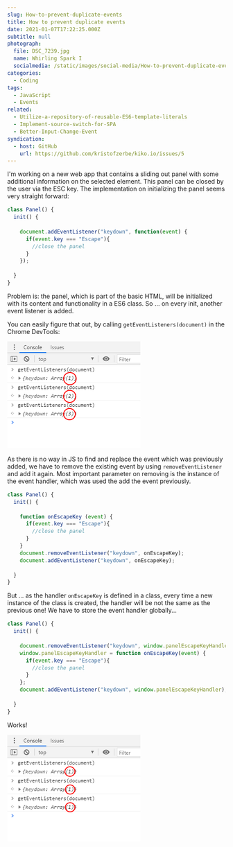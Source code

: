 ```yaml
---
slug: How-to-prevent-duplicate-events
title: How to prevent duplicate events
date: 2021-01-07T17:22:25.000Z
subtitle: null
photograph:
  file: DSC_7239.jpg
  name: Whirling Spark I
  socialmedia: /static/images/social-media/How-to-prevent-duplicate-events.jpg
categories:
  - Coding
tags:
  - JavaScript
  - Events
related:
  - Utilize-a-repository-of-reusable-ES6-template-literals
  - Implement-source-switch-for-SPA
  - Better-Input-Change-Event
syndication:
  - host: GitHub
    url: https://github.com/kristofzerbe/kiko.io/issues/5
---
```


I'm working on a new web app that contains a sliding out panel with some additional information on the selected element. This panel can be closed by the user via the ESC key. The implementation on initializing the panel seems very straight forward:

```js
class Panel() {
  init() {

    document.addEventListener("keydown", function(event) {
      if(event.key === "Escape"){
        //close the panel
      }
    });
    
  }
}
```

Problem is: the panel, which is part of the basic HTML, will be initialized with its content and functionality in a ES6 class. So ... on every init, another event listener is added.

You can easily figure that out, by calling `getEventListeners(document)` in the Chrome DevTools:

![Chrome DevTools: Multiple Event Listeners](How-to-prevent-duplicate-events/chromedevtools-multiple-listeners.png)

<!-- more -->

As there is no way in JS to find and replace the event which was previously added, we have to remove the existing event by using ``removeEventListener`` and add it again. Most important parameter on removing is the instance of the event handler, which was used the add the event previously.

```js
class Panel() {
  init() {

    function onEscapeKey (event) {
      if(event.key === "Escape"){
        //close the panel
      }
    }
    document.removeEventListener("keydown", onEscapeKey);
    document.addEventListener("keydown", onEscapeKey);
    
  }
}
```

But ... as the handler ``onEscapeKey`` is defined in a class, every time a new instance of the class is created, the handler will be not the same as the previous one! We have to store the event handler globally...

```js
class Panel() {
  init() {

    document.removeEventListener("keydown", window.panelEscapeKeyHandler);
    window.panelEscapeKeyHandler = function onEscapeKey(event) {
      if(event.key === "Escape"){
        //close the panel
      }
    };
    document.addEventListener("keydown", window.panelEscapeKeyHandler);
    
  }
}
```

Works!

![Chrome DevTools: One Event Listener](How-to-prevent-duplicate-events/chromedevtools-one-listener.png)
